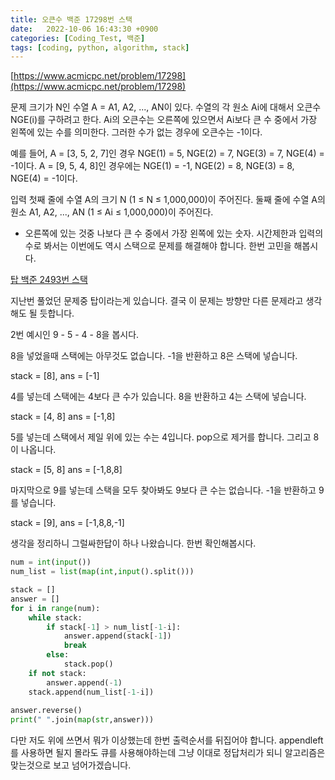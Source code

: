 ```yaml
---
title: 오큰수 백준 17298번 스택
date:   2022-10-06 16:43:30 +0900
categories: [Coding_Test, 백준]
tags: [coding, python, algorithm, stack]
---
```


[https://www.acmicpc.net/problem/17298](https://www.acmicpc.net/problem/17298)

문제
크기가 N인 수열 A = A1, A2, ..., AN이 있다. 수열의 각 원소 Ai에 대해서 오큰수 NGE(i)를 구하려고 한다. Ai의 오큰수는 오른쪽에 있으면서 Ai보다 큰 수 중에서 가장 왼쪽에 있는 수를 의미한다. 그러한 수가 없는 경우에 오큰수는 -1이다.

예를 들어, A = [3, 5, 2, 7]인 경우 NGE(1) = 5, NGE(2) = 7, NGE(3) = 7, NGE(4) = -1이다. A = [9, 5, 4, 8]인 경우에는 NGE(1) = -1, NGE(2) = 8, NGE(3) = 8, NGE(4) = -1이다.

입력
첫째 줄에 수열 A의 크기 N (1 ≤ N ≤ 1,000,000)이 주어진다. 둘째 줄에 수열 A의 원소 A1, A2, ..., AN (1 ≤ Ai ≤ 1,000,000)이 주어진다.

* 오른쪽에 있는 것중 나보다 큰 수 중에서 가장 왼쪽에 있는 숫자. 시간제한과 입력의 수로 봐서는 이번에도 역시 스택으로 문제를 해결해야 합니다. 한번 고민을 해봅시다.

[탑 백준 2493번 스택](https://jeong-daniel.github.io/posts/%ED%83%91-%EB%B0%B1%EC%A4%80-2493%EB%B2%88-%EC%8A%A4%ED%83%9D/)

지난번 풀었던 문제중 탑이라는게 있습니다. 결국 이 문제는 방향만 다른 문제라고 생각해도 될 듯합니다.

2번 예시인 9 - 5 - 4 - 8을 봅시다.

8을 넣었을때 스택에는 아무것도 없습니다. -1을 반환하고 8은 스택에 넣습니다.

stack = [8], ans = [-1]

4를 넣는데 스택에는 4보다 큰 수가 있습니다. 8을 반환하고 4는 스택에 넣습니다.

stack = [4, 8] ans = [-1,8]

5를 넣는데 스택에서 제일 위에 있는 수는 4입니다. pop으로 제거를 합니다. 그리고 8이 나옵니다.

stack = [5, 8] ans = [-1,8,8]

마지막으로 9를 넣는데 스택을 모두 찾아봐도 9보다 큰 수는 없습니다. -1을 반환하고 9를 넣습니다.

stack = [9], ans = [-1,8,8,-1]


생각을 정리하니 그럴싸한답이 하나 나왔습니다. 한번 확인해봅시다.

```py
num = int(input())
num_list = list(map(int,input().split()))

stack = []
answer = []
for i in range(num):
    while stack:
        if stack[-1] > num_list[-1-i]:
            answer.append(stack[-1])
            break
        else:
            stack.pop()
    if not stack:
        answer.append(-1)
    stack.append(num_list[-1-i])    
        
answer.reverse()
print(" ".join(map(str,answer)))
```

다만 저도 위에 쓰면서 뭐가 이상했는데 한번 출력순서를 뒤집어야 합니다. appendleft를 사용하면 될지 몰라도 큐를 사용해야하는데 그냥 이대로 정답처리가 되니 알고리즘은 맞는것으로 보고 넘어가겠습니다.